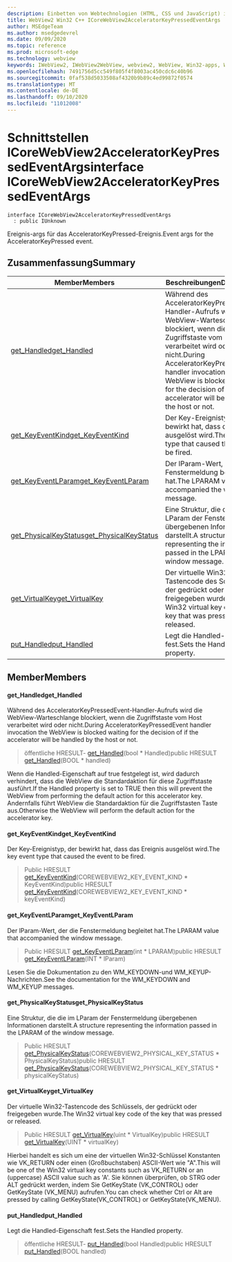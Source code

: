 ```yaml
---
description: Einbetten von Webtechnologien (HTML, CSS und JavaScript) in ihre systemeigenen Anwendungen mit dem Microsoft Edge WebView2-Steuerelement
title: WebView2 Win32 C++ ICoreWebView2AcceleratorKeyPressedEventArgs
author: MSEdgeTeam
ms.author: msedgedevrel
ms.date: 09/09/2020
ms.topic: reference
ms.prod: microsoft-edge
ms.technology: webview
keywords: IWebView2, IWebView2WebView, webview2, WebView, Win32-apps, Win32, Edge, ICoreWebView2, ICoreWebView2Controller, Browser-Steuerelement, Edge-HTML, ICoreWebView2AcceleratorKeyPressedEventArgs
ms.openlocfilehash: 7491756d5cc549f805f4f8003ac450cdc6c40b96
ms.sourcegitcommit: 0faf538d5033508af4320b9b89c4ed99872f0574
ms.translationtype: MT
ms.contentlocale: de-DE
ms.lasthandoff: 09/10/2020
ms.locfileid: "11012008"
---
```

# <span data-ttu-id="09b98-104">Schnittstellen ICoreWebView2AcceleratorKeyPressedEventArgs</span><span class="sxs-lookup"><span data-stu-id="09b98-104">interface ICoreWebView2AcceleratorKeyPressedEventArgs</span></span> 

```
interface ICoreWebView2AcceleratorKeyPressedEventArgs
  : public IUnknown
```

<span data-ttu-id="09b98-105">Ereignis-args für das AcceleratorKeyPressed-Ereignis.</span><span class="sxs-lookup"><span data-stu-id="09b98-105">Event args for the AcceleratorKeyPressed event.</span></span>

## <span data-ttu-id="09b98-106">Zusammenfassung</span><span class="sxs-lookup"><span data-stu-id="09b98-106">Summary</span></span>

 <span data-ttu-id="09b98-107">Member</span><span class="sxs-lookup"><span data-stu-id="09b98-107">Members</span></span>                        | <span data-ttu-id="09b98-108">Beschreibungen</span><span class="sxs-lookup"><span data-stu-id="09b98-108">Descriptions</span></span>
--------------------------------|---------------------------------------------
[<span data-ttu-id="09b98-109">get_Handled</span><span class="sxs-lookup"><span data-stu-id="09b98-109">get_Handled</span></span>](#get_handled) | <span data-ttu-id="09b98-110">Während des AcceleratorKeyPressedEvent-Handler-Aufrufs wird die WebView-Warteschlange blockiert, wenn die Zugriffstaste vom Host verarbeitet wird oder nicht.</span><span class="sxs-lookup"><span data-stu-id="09b98-110">During AcceleratorKeyPressedEvent handler invocation the WebView is blocked waiting for the decision of if the accelerator will be handled by the host or not.</span></span>
[<span data-ttu-id="09b98-111">get_KeyEventKind</span><span class="sxs-lookup"><span data-stu-id="09b98-111">get_KeyEventKind</span></span>](#get_keyeventkind) | <span data-ttu-id="09b98-112">Der Key-Ereignistyp, der bewirkt hat, dass das Ereignis ausgelöst wird.</span><span class="sxs-lookup"><span data-stu-id="09b98-112">The key event type that caused the event to be fired.</span></span>
[<span data-ttu-id="09b98-113">get_KeyEventLParam</span><span class="sxs-lookup"><span data-stu-id="09b98-113">get_KeyEventLParam</span></span>](#get_keyeventlparam) | <span data-ttu-id="09b98-114">Der lParam-Wert, der die Fenstermeldung begleitet hat.</span><span class="sxs-lookup"><span data-stu-id="09b98-114">The LPARAM value that accompanied the window message.</span></span>
[<span data-ttu-id="09b98-115">get_PhysicalKeyStatus</span><span class="sxs-lookup"><span data-stu-id="09b98-115">get_PhysicalKeyStatus</span></span>](#get_physicalkeystatus) | <span data-ttu-id="09b98-116">Eine Struktur, die die im LParam der Fenstermeldung übergebenen Informationen darstellt.</span><span class="sxs-lookup"><span data-stu-id="09b98-116">A structure representing the information passed in the LPARAM of the window message.</span></span>
[<span data-ttu-id="09b98-117">get_VirtualKey</span><span class="sxs-lookup"><span data-stu-id="09b98-117">get_VirtualKey</span></span>](#get_virtualkey) | <span data-ttu-id="09b98-118">Der virtuelle Win32-Tastencode des Schlüssels, der gedrückt oder freigegeben wurde.</span><span class="sxs-lookup"><span data-stu-id="09b98-118">The Win32 virtual key code of the key that was pressed or released.</span></span>
[<span data-ttu-id="09b98-119">put_Handled</span><span class="sxs-lookup"><span data-stu-id="09b98-119">put_Handled</span></span>](#put_handled) | <span data-ttu-id="09b98-120">Legt die Handled-Eigenschaft fest.</span><span class="sxs-lookup"><span data-stu-id="09b98-120">Sets the Handled property.</span></span>

## <span data-ttu-id="09b98-121">Member</span><span class="sxs-lookup"><span data-stu-id="09b98-121">Members</span></span>

#### <span data-ttu-id="09b98-122">get_Handled</span><span class="sxs-lookup"><span data-stu-id="09b98-122">get_Handled</span></span> 

<span data-ttu-id="09b98-123">Während des AcceleratorKeyPressedEvent-Handler-Aufrufs wird die WebView-Warteschlange blockiert, wenn die Zugriffstaste vom Host verarbeitet wird oder nicht.</span><span class="sxs-lookup"><span data-stu-id="09b98-123">During AcceleratorKeyPressedEvent handler invocation the WebView is blocked waiting for the decision of if the accelerator will be handled by the host or not.</span></span>

> <span data-ttu-id="09b98-124">öffentliche HRESULT- [get_Handled](#get_handled)(bool \* Handled)</span><span class="sxs-lookup"><span data-stu-id="09b98-124">public HRESULT [get_Handled](#get_handled)(BOOL \* handled)</span></span>

<span data-ttu-id="09b98-125">Wenn die Handled-Eigenschaft auf true festgelegt ist, wird dadurch verhindert, dass die WebView die Standardaktion für diese Zugriffstaste ausführt.</span><span class="sxs-lookup"><span data-stu-id="09b98-125">If the Handled property is set to TRUE then this will prevent the WebView from performing the default action for this accelerator key.</span></span> <span data-ttu-id="09b98-126">Andernfalls führt WebView die Standardaktion für die Zugriffstasten Taste aus.</span><span class="sxs-lookup"><span data-stu-id="09b98-126">Otherwise the WebView will perform the default action for the accelerator key.</span></span>

#### <span data-ttu-id="09b98-127">get_KeyEventKind</span><span class="sxs-lookup"><span data-stu-id="09b98-127">get_KeyEventKind</span></span> 

<span data-ttu-id="09b98-128">Der Key-Ereignistyp, der bewirkt hat, dass das Ereignis ausgelöst wird.</span><span class="sxs-lookup"><span data-stu-id="09b98-128">The key event type that caused the event to be fired.</span></span>

> <span data-ttu-id="09b98-129">Public HRESULT [get_KeyEventKind](#get_keyeventkind)(COREWEBVIEW2_KEY_EVENT_KIND \* KeyEventKind)</span><span class="sxs-lookup"><span data-stu-id="09b98-129">public HRESULT [get_KeyEventKind](#get_keyeventkind)(COREWEBVIEW2_KEY_EVENT_KIND \* keyEventKind)</span></span>

#### <span data-ttu-id="09b98-130">get_KeyEventLParam</span><span class="sxs-lookup"><span data-stu-id="09b98-130">get_KeyEventLParam</span></span> 

<span data-ttu-id="09b98-131">Der lParam-Wert, der die Fenstermeldung begleitet hat.</span><span class="sxs-lookup"><span data-stu-id="09b98-131">The LPARAM value that accompanied the window message.</span></span>

> <span data-ttu-id="09b98-132">Public HRESULT [get_KeyEventLParam](#get_keyeventlparam)(int \* LPARAM)</span><span class="sxs-lookup"><span data-stu-id="09b98-132">public HRESULT [get_KeyEventLParam](#get_keyeventlparam)(INT \* lParam)</span></span>

<span data-ttu-id="09b98-133">Lesen Sie die Dokumentation zu den WM_KEYDOWN-und WM_KEYUP-Nachrichten.</span><span class="sxs-lookup"><span data-stu-id="09b98-133">See the documentation for the WM_KEYDOWN and WM_KEYUP messages.</span></span>

#### <span data-ttu-id="09b98-134">get_PhysicalKeyStatus</span><span class="sxs-lookup"><span data-stu-id="09b98-134">get_PhysicalKeyStatus</span></span> 

<span data-ttu-id="09b98-135">Eine Struktur, die die im LParam der Fenstermeldung übergebenen Informationen darstellt.</span><span class="sxs-lookup"><span data-stu-id="09b98-135">A structure representing the information passed in the LPARAM of the window message.</span></span>

> <span data-ttu-id="09b98-136">Public HRESULT [get_PhysicalKeyStatus](#get_physicalkeystatus)(COREWEBVIEW2_PHYSICAL_KEY_STATUS \* PhysicalKeyStatus)</span><span class="sxs-lookup"><span data-stu-id="09b98-136">public HRESULT [get_PhysicalKeyStatus](#get_physicalkeystatus)(COREWEBVIEW2_PHYSICAL_KEY_STATUS \* physicalKeyStatus)</span></span>

#### <span data-ttu-id="09b98-137">get_VirtualKey</span><span class="sxs-lookup"><span data-stu-id="09b98-137">get_VirtualKey</span></span> 

<span data-ttu-id="09b98-138">Der virtuelle Win32-Tastencode des Schlüssels, der gedrückt oder freigegeben wurde.</span><span class="sxs-lookup"><span data-stu-id="09b98-138">The Win32 virtual key code of the key that was pressed or released.</span></span>

> <span data-ttu-id="09b98-139">Public HRESULT [get_VirtualKey](#get_virtualkey)(uint \* VirtualKey)</span><span class="sxs-lookup"><span data-stu-id="09b98-139">public HRESULT [get_VirtualKey](#get_virtualkey)(UINT \* virtualKey)</span></span>

<span data-ttu-id="09b98-140">Hierbei handelt es sich um eine der virtuellen Win32-Schlüssel Konstanten wie VK_RETURN oder einen (Großbuchstaben) ASCII-Wert wie "A".</span><span class="sxs-lookup"><span data-stu-id="09b98-140">This will be one of the Win32 virtual key constants such as VK_RETURN or an (uppercase) ASCII value such as 'A'.</span></span> <span data-ttu-id="09b98-141">Sie können überprüfen, ob STRG oder ALT gedrückt werden, indem Sie GetKeyState (VK_CONTROL) oder GetKeyState (VK_MENU) aufrufen.</span><span class="sxs-lookup"><span data-stu-id="09b98-141">You can check whether Ctrl or Alt are pressed by calling GetKeyState(VK_CONTROL) or GetKeyState(VK_MENU).</span></span>

#### <span data-ttu-id="09b98-142">put_Handled</span><span class="sxs-lookup"><span data-stu-id="09b98-142">put_Handled</span></span> 

<span data-ttu-id="09b98-143">Legt die Handled-Eigenschaft fest.</span><span class="sxs-lookup"><span data-stu-id="09b98-143">Sets the Handled property.</span></span>

> <span data-ttu-id="09b98-144">öffentliche HRESULT- [put_Handled](#put_handled)(bool Handled)</span><span class="sxs-lookup"><span data-stu-id="09b98-144">public HRESULT [put_Handled](#put_handled)(BOOL handled)</span></span>

